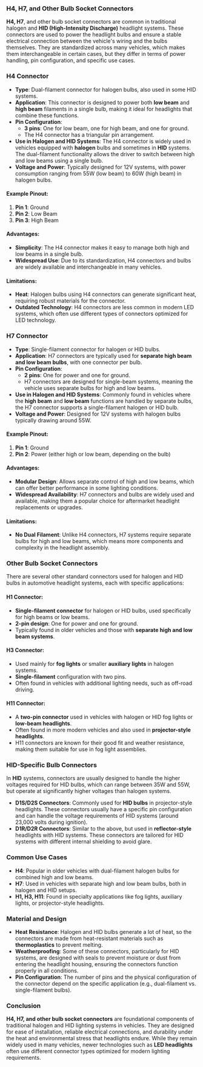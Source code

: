### **H4, H7, and Other Bulb Socket Connectors**

**H4, H7**, and other bulb socket connectors are common in traditional halogen and **HID (High-Intensity Discharge)** headlight systems. These connectors are used to power the headlight bulbs and ensure a stable electrical connection between the vehicle's wiring and the bulbs themselves. They are standardized across many vehicles, which makes them interchangeable in certain cases, but they differ in terms of power handling, pin configuration, and specific use cases.

### **H4 Connector**
- **Type**: Dual-filament connector for halogen bulbs, also used in some HID systems.
- **Application**: This connector is designed to power both **low beam** and **high beam** filaments in a single bulb, making it ideal for headlights that combine these functions.
- **Pin Configuration**:
  - **3 pins**: One for low beam, one for high beam, and one for ground.
  - The H4 connector has a triangular pin arrangement.
- **Use in Halogen and HID Systems**: The H4 connector is widely used in vehicles equipped with **halogen** bulbs and sometimes in **HID** systems. The dual-filament functionality allows the driver to switch between high and low beams using a single bulb.
- **Voltage and Power**: Typically designed for 12V systems, with power consumption ranging from 55W (low beam) to 60W (high beam) in halogen bulbs.
  
#### **Example Pinout**:
1. **Pin 1**: Ground
2. **Pin 2**: Low Beam
3. **Pin 3**: High Beam

#### **Advantages**:
- **Simplicity**: The H4 connector makes it easy to manage both high and low beams in a single bulb.
- **Widespread Use**: Due to its standardization, H4 connectors and bulbs are widely available and interchangeable in many vehicles.

#### **Limitations**:
- **Heat**: Halogen bulbs using H4 connectors can generate significant heat, requiring robust materials for the connector.
- **Outdated Technology**: H4 connectors are less common in modern LED systems, which often use different types of connectors optimized for LED technology.

### **H7 Connector**
- **Type**: Single-filament connector for halogen or HID bulbs.
- **Application**: H7 connectors are typically used for **separate high beam and low beam bulbs**, with one connector per bulb.
- **Pin Configuration**:
  - **2 pins**: One for power and one for ground.
  - H7 connectors are designed for single-beam systems, meaning the vehicle uses separate bulbs for high and low beams.
- **Use in Halogen and HID Systems**: Commonly found in vehicles where the **high beam** and **low beam** functions are handled by separate bulbs, the H7 connector supports a single-filament halogen or HID bulb.
- **Voltage and Power**: Designed for 12V systems with halogen bulbs typically drawing around 55W.

#### **Example Pinout**:
1. **Pin 1**: Ground
2. **Pin 2**: Power (either high or low beam, depending on the bulb)

#### **Advantages**:
- **Modular Design**: Allows separate control of high and low beams, which can offer better performance in some lighting conditions.
- **Widespread Availability**: H7 connectors and bulbs are widely used and available, making them a popular choice for aftermarket headlight replacements or upgrades.

#### **Limitations**:
- **No Dual Filament**: Unlike H4 connectors, H7 systems require separate bulbs for high and low beams, which means more components and complexity in the headlight assembly.

### **Other Bulb Socket Connectors**
There are several other standard connectors used for halogen and HID bulbs in automotive headlight systems, each with specific applications:

#### **H1 Connector**:
- **Single-filament connector** for halogen or HID bulbs, used specifically for high beams or low beams.
- **2-pin design**: One for power and one for ground.
- Typically found in older vehicles and those with **separate high and low beam systems**.

#### **H3 Connector**:
- Used mainly for **fog lights** or smaller **auxiliary lights** in halogen systems.
- **Single-filament** configuration with two pins.
- Often found in vehicles with additional lighting needs, such as off-road driving.

#### **H11 Connector**:
- A **two-pin connector** used in vehicles with halogen or HID fog lights or **low-beam headlights**.
- Often found in more modern vehicles and also used in **projector-style headlights**.
- H11 connectors are known for their good fit and weather resistance, making them suitable for use in fog light assemblies.

### HID-Specific Bulb Connectors
In **HID** systems, connectors are usually designed to handle the higher voltages required for HID bulbs, which can range between 35W and 55W, but operate at significantly higher voltages than halogen systems.

- **D1S/D2S Connectors**: Commonly used for **HID bulbs** in projector-style headlights. These connectors usually have a specific pin configuration and can handle the voltage requirements of HID systems (around 23,000 volts during ignition).
- **D1R/D2R Connectors**: Similar to the above, but used in **reflector-style** headlights with HID systems. These connectors are tailored for HID systems with different internal shielding to avoid glare.

### Common Use Cases
- **H4**: Popular in older vehicles with dual-filament halogen bulbs for combined high and low beams.
- **H7**: Used in vehicles with separate high and low beam bulbs, both in halogen and HID setups.
- **H1, H3, H11**: Found in specialty applications like fog lights, auxiliary lights, or projector-style headlights.

### Material and Design
- **Heat Resistance**: Halogen and HID bulbs generate a lot of heat, so the connectors are made from heat-resistant materials such as **thermoplastics** to prevent melting.
- **Weatherproofing**: Some of these connectors, particularly for HID systems, are designed with seals to prevent moisture or dust from entering the headlight housing, ensuring the connectors function properly in all conditions.
- **Pin Configuration**: The number of pins and the physical configuration of the connector depend on the specific application (e.g., dual-filament vs. single-filament bulbs).

### Conclusion
**H4, H7, and other bulb socket connectors** are foundational components of traditional halogen and HID lighting systems in vehicles. They are designed for ease of installation, reliable electrical connections, and durability under the heat and environmental stress that headlights endure. While they remain widely used in many vehicles, newer technologies such as **LED headlights** often use different connector types optimized for modern lighting requirements.